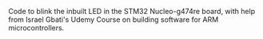 Code to blink the inbuilt LED in the STM32 Nucleo-g474re board, with help from Israel Gbati's Udemy Course on building software for ARM microcontrollers.
